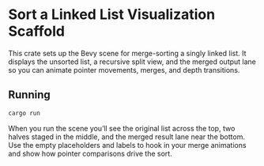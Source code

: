 # Sort a Linked List Visualization Scaffold

This crate sets up the Bevy scene for merge-sorting a singly linked list. It displays the unsorted list, a recursive split view, and the merged output lane so you can animate pointer movements, merges, and depth transitions.

## Running

```sh
cargo run
```

When you run the scene you’ll see the original list across the top, two halves staged in the middle, and the merged result lane near the bottom. Use the empty placeholders and labels to hook in your merge animations and show how pointer comparisons drive the sort.
